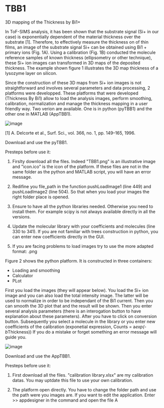 # TBB1
3D mapping of the Thickness by Bi1+

In ToF-SIMS analysis, it has been shown that the substrate signal (Si+ in our case) is exponentially dependent of the material thickness over the substrate [1]. Therefore, to effectively measure the thickness on of thin films, an image of the substrate signal Si+ can be obtained using Bi1 + primary ions (Fig. 1A). Using a calibration (Fig. 1B) conducted the molecule reference samples of known thickness (ellipsometry or other technique), these Si+ ion images can transformed in 3D maps of the deposited thickness. The example shown figure 1 illustrates the 3D map thickness of a lysozyme layer on silicon.

Since the construction of these 3D maps from Si+ ion images is not straightforward and involves several parameters and data processing, 2 platforms were developped. These platforms that were developed (Thickness By Bi1) allow to load the analysis images, perform smoothing, calibration, normalization and manage the thickness mapping in a user friendly way. Two verion are available. One is in python (pyTBB1) and the other one in MATLAB (AppTBB1).

![image](https://user-images.githubusercontent.com/80101412/144432057-2af652da-ca4e-40cb-b0a9-ac99995c13d0.png)

[1] A. Delcorte et al., Surf. Sci., vol. 366, no. 1, pp. 149–165, 1996.

Download and use the pyTBB1.

Presteps before use it:
    
1) Firslty download all the files. Indeed "TBB1.png" is an illustrative image and "icon.ico" is the icon of the platform. If these files are not in the same folder as the python and MATLAB script, you will have an error message. 
    
2) Redifine you file_path  in the function pushLoadImage1 (line 449) and pushLoadImage2 (line 504). So that when you load your images the right folder place is opened.
    
3) Ensure to have all the python libraries needed. Otherwise you need to install them. For example scipy is not always available directly in all the versions.
    
4) Update the molecular library with your coefficients and molecules (line 330 to 341). If you are not familiar with trees construction in python, you can enter new coefficients directly in the GUI.
    
5) If you are facing problems to load images try to use the more adapted format: .png

Figure 2 shows the python platform. It is constructed in three containers: 
- Loading and smoothing
- Calculator
- PLot

First you load the images (they will appear below). You load the Si+ ion image and you can also load the total intensity image. The latter will be used to normalize in order to be independant of the Bi1 current. Then you can smooth the 3D plot that and the result will be shown. 
Then you enter several analysis parameters (there is an interogation button to have explanation about these parameters). After you have to click on conversion button.
Subsequently you select a molecule in the library or you enter new coefficients of the calibration (exponetial expression, Counts = a*exp(-b*Thickness))
If you do a mistake or forget something an error message will guide you.

![image](https://user-images.githubusercontent.com/80101412/144440495-c021b3cc-ab5b-4755-99c9-6608d77dcf3d.png)


Download and use the AppTBB1.

Presteps before use it:
    
1) First download all the files. "calibration library.xlsx" are my calibration datas. You may uptdate this file to use your own calibration.

2) The platform open directly. You have to change the folder path and use the path were you images are. If you want to edit the application. Enter >> appdesigner in the command and open the file A


